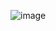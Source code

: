 ![image](https://github.com/Jiewoe/Simple_DES/assets/145518095/18f4bcfb-ce3a-4e11-a71d-379ffd0be7fb)
